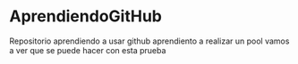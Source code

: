 # AprendiendoGitHub
Repositorio aprendiendo a usar github
aprendiento a realizar un pool 
vamos a ver que se puede hacer con esta prueba
